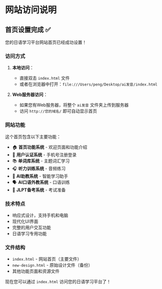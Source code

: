 # 网站访问说明

## 首页设置完成 ✅

您的日语学习平台网站首页已经成功设置！

### 访问方式

1. **本地访问**：
   - 直接双击 `index.html` 文件
   - 或者在浏览器中打开：`file:///Users/peng/Desktop/ai发音/index.html`

2. **Web服务器访问**：
   - 如果您有Web服务器，将整个 `ai发音` 文件夹上传到服务器
   - 访问 `http://您的域名/` 即可自动显示首页

### 网站功能

这个首页包含以下主要功能：

- 🏠 **首页功能系统** - 欢迎页面和功能介绍
- 👤 **用户认证系统** - 手机号注册登录
- 📚 **单词库系统** - 主题词汇学习
- 🎧 **听力训练系统** - 音频练习
- 🤖 **AI助教系统** - 智能学习助手
- 🗣️ **AI口语外教系统** - 口语训练
- 📝 **JLPT备考系统** - 考试准备

### 技术特点

- 响应式设计，支持手机和电脑
- 现代化UI界面
- 完整的用户交互功能
- 日语学习专用功能

### 文件结构

- `index.html` - 网站首页（主要文件）
- `new-design.html` - 原始设计文件（备份）
- 其他功能页面和资源文件

现在您可以通过 `index.html` 访问您的日语学习平台了！
